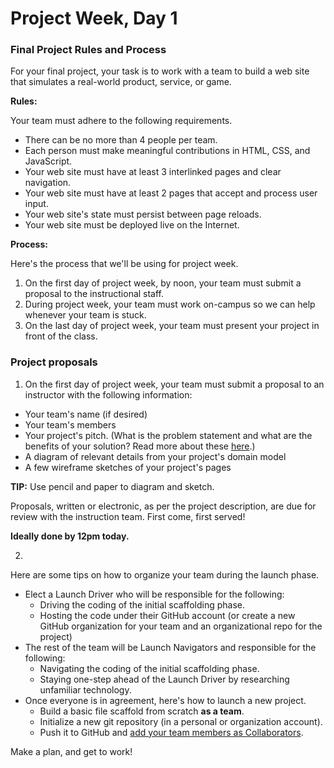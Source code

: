 # Project Week, Day 1

### Final Project Rules and Process
For your final project, your task is to work with a team to build a web site that simulates a real-world product, service, or game.

**Rules:**

Your team must adhere to the following requirements.
* There can be no more than 4 people per team.
* Each person must make meaningful contributions in HTML, CSS, and JavaScript.
* Your web site must have at least 3 interlinked pages and clear navigation.
* Your web site must have at least 2 pages that accept and process user input.
* Your web site's state must persist between page reloads.
* Your web site must be deployed live on the Internet.

**Process:**

Here's the process that we'll be using for project week.
1. On the first day of project week, by noon, your team must submit a proposal to the instructional staff.
2. During project week, your team must work on-campus so we can help whenever your team is stuck.
3. On the last day of project week, your team must present your project in front of the class.


### Project proposals

1. On the first day of project week, your team must submit a proposal to an instructor with the following information:

 - Your team's name (if desired)
 - Your team's members
 - Your project's pitch. (What is the problem statement and what are the benefits of your solution? Read more about these [here](https://www.bidsketch.com/proposal-resources/proposal-templates/web-design-proposal-template).)
 - A diagram of relevant details from your project's domain model
 - A few wireframe sketches of your project's pages

 **TIP:** Use pencil and paper to diagram and sketch.

   Proposals, written or electronic, as per the project description, are due for review with the instruction team. First come, first served!

  **Ideally done by 12pm today.**

2.
Here are some tips on how to organize your team during the launch phase.

 * Elect a Launch Driver who will be responsible for the following:
    * Driving the coding of the initial scaffolding phase.
    * Hosting the code under their GitHub account (or create a new GitHub organization for your team and an organizational repo for the project)
 * The rest of the team will be Launch Navigators and responsible for the following:
      * Navigating the coding of the initial scaffolding phase.
      * Staying one-step ahead of the Launch Driver by researching unfamiliar technology.
 * Once everyone is in agreement, here's how to launch a new  project.
      * Build a basic file scaffold from scratch **as a team**.
      * Initialize a new git repository (in a personal or organization account).
      * Push it to GitHub and [add your team members as Collaborators](https://help.github.com/articles/adding-collaborators-to-a-personal-repository/).

Make a plan, and get to work!
